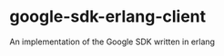 google-sdk-erlang-client
========================

An implementation of the Google SDK written in erlang
